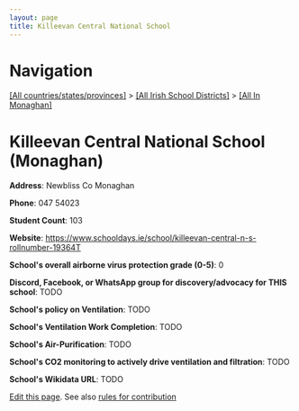 ```yaml
---
layout: page
title: Killeevan Central National School
---
```

# Navigation

[[All countries/states/provinces]](../../..) > [[All Irish School Districts]](../..) > [[All In Monaghan]](..)

# Killeevan Central National School (Monaghan)

**Address**: Newbliss Co Monaghan

**Phone**: 047 54023

**Student Count**: 103

**Website**: <https://www.schooldays.ie/school/killeevan-central-n-s-rollnumber-19364T>

**School's overall airborne virus protection grade (0-5)**: 0

**Discord, Facebook, or WhatsApp group for discovery/advocacy for THIS school**: TODO

**School's policy on Ventilation**: TODO

**School's Ventilation Work Completion**: TODO

**School's Air-Purification**: TODO

**School's CO2 monitoring to actively drive ventilation and filtration**: TODO

**School's Wikidata URL**: TODO


[Edit this page](https://github.com/ventilate-schools/Ireland/edit/main/./Monaghan/Killeevan_Central_National_School.md). See also [rules for contribution](../../../contribution-rules/)